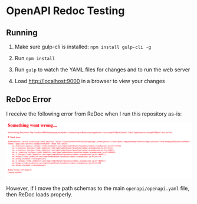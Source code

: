 # OpenAPI Redoc Testing

## Running

1. Make sure gulp-cli is installed: `npm install gulp-cli -g`

2. Run `npm install`

3. Run `gulp` to watch the YAML files for changes and to run the web server

4. Load <http://localhost:9000> in a browser to view your changes

## ReDoc Error

I receive the following error from ReDoc when I run this repository as-is:

![ReDoc Error Screenshot](https://raw.githubusercontent.com/ramsey/openapi-redoc-testing/master/redoc-error.png)

However, if I move the path schemas to the main `openapi/openapi.yaml` file,
then ReDoc loads properly.
